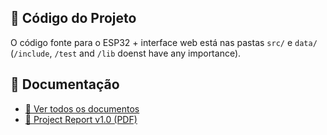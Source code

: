 
## 🔧 Código do Projeto

O código fonte para o ESP32 + interface web está nas pastas `src/` e `data/` (`/include`, `/test` and `/lib` doenst have any importance).

## 📄 Documentação

- [📁 Ver todos os documentos](docs/)
- [📑 Project Report v1.0 (PDF)](docs/project_report_v1.0.pdf)
